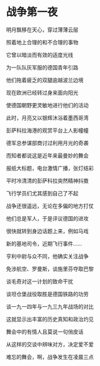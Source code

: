 # 战争第一夜

明月飘移在天心，穿过薄薄云层

照着地上合理的和不合理的事物

它曾以暗淡而有效的适度光线

为一队队灰军服的德国青年引路

他们拖着疲乏的双腿逾越波兰边境

现在欧洲已经转过身来面向阳光

使德国朝野更灵敏地进行他们的活动

此时，月亮又以银辉沐浴着墨西哥湾

彭萨科拉海港的观赏平台上人影幢幢

德军总参谋部商讨过利用月光的奇袭

而知者都说这是近年来最曼妙的舞会

报纸大标题，电台激情广播，张灯结彩

平时冷清清的彭萨科拉突然精神抖擞

飞行学员们尤其感到自己了不起

战争还很遥远，无论在多偏的地方打仗

他们总是军人，于是评议德国的进攻

很快就转到身边话题上来，例如马戏

新的基地司令，近期飞行事件……

亨利中尉与众不同，他确实关注战争

免涉航空、罗曼斯，谈施里芬夺取巴黎

谈毛奇对这一计划的致命干扰

谈坦仓堡战役取胜是德国铁路的功劳

谈一九一四年与一九三九年战场的对比

这就显示出丰富的历史真知和政治灼见

舞会中的有情人且莫说一句俏皮话

从这样的交谈中辨味对方，决定爱不爱

难忘的舞会，啊，战争发生在凌晨三点